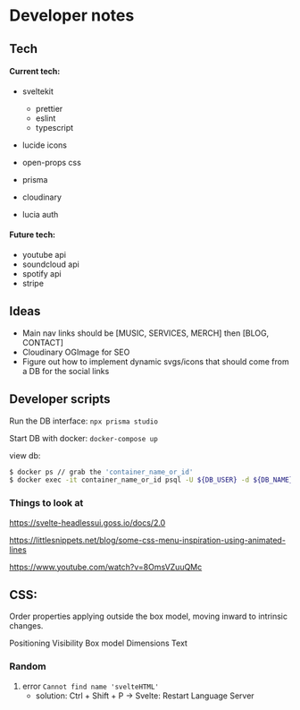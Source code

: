 # Developer notes

## Tech

#### Current tech:

- sveltekit
  - prettier
  - eslint
  - typescript
- lucide icons
- open-props css

- prisma
- cloudinary
- lucia auth

#### Future tech:

- youtube api
- soundcloud api
- spotify api
- stripe

## Ideas

- Main nav links should be [MUSIC, SERVICES, MERCH] then [BLOG, CONTACT]
- Cloudinary OGImage for SEO
- Figure out how to implement dynamic svgs/icons that should come from a DB for the social links

## Developer scripts

Run the DB interface:
`npx prisma studio`

Start DB with docker:
`docker-compose up`

view db:

```.bash
$ docker ps // grab the 'container_name_or_id'
$ docker exec -it container_name_or_id psql -U ${DB_USER} -d ${DB_NAME}
```

### Things to look at

<!-- components -->

https://svelte-headlessui.goss.io/docs/2.0

<!-- css naviagiton -->

https://littlesnippets.net/blog/some-css-menu-inspiration-using-animated-lines

<!-- delay navigation to load media -->

https://www.youtube.com/watch?v=8OmsVZuuQMc

## CSS:

Order properties applying outside the box model, moving inward to intrinsic changes.

Positioning
Visibility
Box model
Dimensions
Text

### Random

1. error `Cannot find name 'svelteHTML'`
   - solution: Ctrl + Shift + P -> Svelte: Restart Language Server
